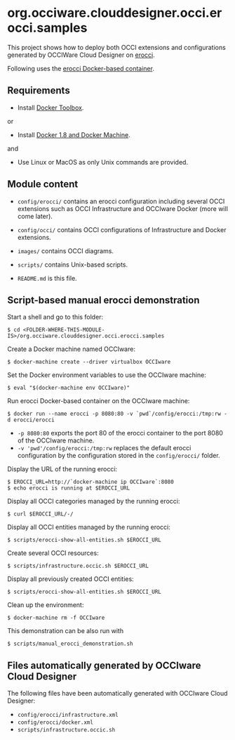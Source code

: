 # org.occiware.clouddesigner.occi.erocci.samples

This project shows how to deploy both OCCI extensions and configurations generated by OCCIWare Cloud Designer on [erocci](http://erocci.ow2.org).

Following uses the [erocci Docker-based container](https://github.com/erocci/docker-erocci).

## Requirements

- Install [Docker Toolbox](https://www.docker.com/docker-toolbox).

or

- Install [Docker 1.8 and Docker Machine](https://www.docker.com/).

and

- Use Linux or MacOS as only Unix commands are provided.

## Module content

- `config/erocci/` contains an erocci configuration including several OCCI extensions such as OCCI Infrastructure and OCCIware Docker (more will come later).

- `config/occi/` contains OCCI configurations of Infrastructure and Docker extensions.

- `images/` contains OCCI diagrams.

- `scripts/` contains Unix-based scripts.

- `README.md` is this file.

## Script-based manual erocci demonstration

Start a shell and go to this folder:

    $ cd <FOLDER-WHERE-THIS-MODULE-IS>/org.occiware.clouddesigner.occi.erocci.samples

Create a Docker machine named OCCIware:

    $ docker-machine create --driver virtualbox OCCIware

Set the Docker environment variables to use the OCCIware machine:

    $ eval "$(docker-machine env OCCIware)"

Run erocci Docker-based container on the OCCIware machine:

    $ docker run --name erocci -p 8080:80 -v `pwd`/config/erocci:/tmp:rw -d erocci/erocci

- `-p 8080:80` exports the port 80 of the erocci container to the port 8080 of the OCCIware machine.
- `-v 'pwd'/config/erocci:/tmp:rw` replaces the default erocci configuration by the configuration stored in the `config/erocci/` folder.

Display the URL of the running erocci:

	$ EROCCI_URL=http://`docker-machine ip OCCIware`:8080
	$ echo erocci is running at $EROCCI_URL

Display all OCCI categories managed by the running erocci:

    $ curl $EROCCI_URL/-/

Display all OCCI entities managed by the running erocci:

    $ scripts/erocci-show-all-entities.sh $EROCCI_URL

Create several OCCI resources:

    $ scripts/infrastructure.occic.sh $EROCCI_URL

Display all previously created OCCI entities:

	$ scripts/erocci-show-all-entities.sh $EROCCI_URL

Clean up the environment:

	$ docker-machine rm -f OCCIware

This demonstration can be also run with

	$ scripts/manual_erocci_demonstration.sh

## Files automatically generated by OCCIware Cloud Designer

The following files have been automatically generated with OCCIware Cloud Designer:
* `config/erocci/infrastructure.xml`
* `config/erocci/docker.xml`
* `scripts/infrastructure.occic.sh`
